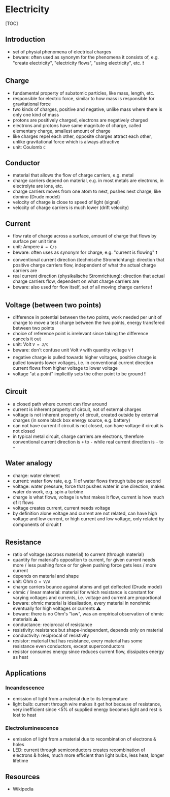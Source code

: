 # Electricity

[TOC]



## Introduction

- set of physial phenomena of electrical charges
- beware: often used as synonym for the phenomena it consists of, e.g. "create electricity", "electricity flows", "using electricity", etc. ❗️



## Charge

- fundamental property of subatomic particles, like mass, length, etc.
- responsible for electric force, similar to how mass is responsible for gravitational force
- two kinds of charges, positive and negative, unlike mass where there is only one kind of mass
- protons are positively charged, electrons are negatively charged
- electrons and protons have same magnitute of charge, called elementary charge, smallest amount of charge
- like charges repel each other, opposite charges attract each other, unlike gravitational force which is always attractive
- unit: Coulomb `C`



## Conductor

- material that allows the flow of charge carriers, e.g. metal
- charge carriers depend on material, e.g. in most metals are electrons, in electrolyte are ions, etc.
- charge carriers moves from one atom to next, pushes next charge, like domino (Drude model)
- velocity of charge is close to speed of light (signal)
- velocity of charge carriers is much lower (drift velocity)



## Current

- flow rate of charge across a surface, amount of charge that flows by surface per unit time
- unit: Ampere `A = C/s`
- beware: often uses as synonym for charge, e.g. "current is flowing" ❗️
- conventional current direction (technische Stromrichtung): direction that positive charge carriers flow, independent of what the actual charge carriers are
- real current direction (physikalische Stromrichtung): direction that actual charge carriers flow, dependent on what charge carriers are
- beware: also used for flow itself, set of all moving charge carriers ❗️



## Voltage (between two points)

- difference in potential between the two points, work needed per unit of charge to move a test charge between the two points, energy transfered between two points
- choice of reference point is irrelevant since taking the difference cancels it out
- unit: Volt `V = J/C`
- beware: don't confuse unit Volt `V` with quantity voltage `V` ❗️
- negative charge is pulled towards higher voltages, positive charge is pulled towards lower voltages, i.e. in conventional current direction current flows from higher voltage to lower voltage
- voltage "at a point" implicitly sets the other point to be ground ❗️



## Circuit

- a closed path where current can flow around
- current is inherent property of circuit, not of external charges
- voltage is not inherent property of circuit, created outside by external charges (in some black box energy source, e.g. battery)
- can not have current if circuit is not closed, can have voltage if circuit is not closed
- in typical metal circuit, charge carriers are electrons, therefore conventional current direction is `+` to `-` while real current direction is `-` to `+`



## Water analogy

- charge: water element
- current: water flow rate, e.g. 1l of water flows through tube per second
- voltage: water pressure, force that pushes water in one direction, makes water do work, e.g. spin a turbine
- charge is what flows, voltage is what makes it flow, current is how much of it flows
- voltage creates current, current needs voltage
- by definition alone voltage and current are not related, can have high voltage and low current, or high current and low voltage, only related by components of circuit ❗️



## Resistance

- ratio of voltage (accross material) to current (through material)
- quantity for material's opposition to current, for given current needs more / less pushing force or for given pushing force gets less / more current
- depends on material and shape
- unit: Ohm `Ω = V/A`
- charge carriers bounce against atoms and get deflected (Drude model)
- ohmic / linear material: material for which resistance is constant for varying voltages and currents, i.e. voltage and current are proportional
- beware: ohmic material is idealisation, every material in nonohmic eventually for high voltages or currents ⚠️
- beware: there is no Ohm's "law", was an empirical observation of ohmic materials ⚠️
- conductance: reciprocal of resistance
- resistivity: resistance but shape-independent, depends only on material
- conductivity: reciprocal of resistivity
- resistor: material that has resistance, every material has some resistance even conductors, except superconductors
- resistor consumes energy since reduces current flow, dissipates energy as heat



## Applications

### Incandescence

- emission of light from a material due to its temperature
- light bulb: current through wire makes it get hot because of resistance, very inefficient since <5% of supplied energy becomes light and rest is lost to heat

### Electroluminescence

- emission of light from a material due to recombination of electrons & holes
- LED: current through semiconductors creates recombination of electrons & holes, much more efficient than light bulbs, less heat, longer lifetime



## Resources

- Wikipedia